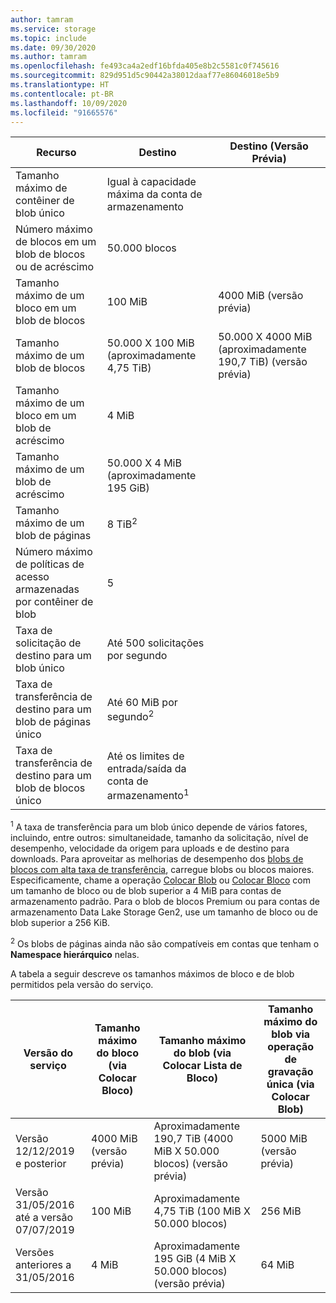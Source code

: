 ```yaml
---
author: tamram
ms.service: storage
ms.topic: include
ms.date: 09/30/2020
ms.author: tamram
ms.openlocfilehash: fe493ca4a2edf16bfda405e8b2c5581c0f745616
ms.sourcegitcommit: 829d951d5c90442a38012daaf77e86046018e5b9
ms.translationtype: HT
ms.contentlocale: pt-BR
ms.lasthandoff: 10/09/2020
ms.locfileid: "91665576"
---
```

| Recurso | Destino | Destino (Versão Prévia) |
|-|-|-|
| Tamanho máximo de contêiner de blob único | Igual à capacidade máxima da conta de armazenamento |  |
| Número máximo de blocos em um blob de blocos ou de acréscimo | 50.000 blocos |  |
| Tamanho máximo de um bloco em um blob de blocos | 100 MiB | 4000 MiB (versão prévia) |
| Tamanho máximo de um blob de blocos | 50.000 X 100 MiB (aproximadamente 4,75 TiB) | 50.000 X 4000 MiB (aproximadamente 190,7 TiB) (versão prévia) |
| Tamanho máximo de um bloco em um blob de acréscimo | 4 MiB |  |
| Tamanho máximo de um blob de acréscimo | 50.000 X 4 MiB (aproximadamente 195 GiB) |  |
| Tamanho máximo de um blob de páginas | 8 TiB<sup>2</sup> |  |
| Número máximo de políticas de acesso armazenadas por contêiner de blob | 5 |  |
| Taxa de solicitação de destino para um blob único | Até 500 solicitações por segundo |  |
| Taxa de transferência de destino para um blob de páginas único | Até 60 MiB por segundo<sup>2</sup> |  |
| Taxa de transferência de destino para um blob de blocos único | Até os limites de entrada/saída da conta de armazenamento<sup>1</sup> |  |

<sup>1</sup> A taxa de transferência para um blob único depende de vários fatores, incluindo, entre outros: simultaneidade, tamanho da solicitação, nível de desempenho, velocidade da origem para uploads e de destino para downloads. Para aproveitar as melhorias de desempenho dos [blobs de blocos com alta taxa de transferência](https://azure.microsoft.com/blog/high-throughput-with-azure-blob-storage/), carregue blobs ou blocos maiores. Especificamente, chame a operação [Colocar Blob](/rest/api/storageservices/put-blob) ou [Colocar Bloco](/rest/api/storageservices/put-block) com um tamanho de bloco ou de blob superior a 4 MiB para contas de armazenamento padrão. Para o blob de blocos Premium ou para contas de armazenamento Data Lake Storage Gen2, use um tamanho de bloco ou de blob superior a 256 KiB.

<sup>2</sup> Os blobs de páginas ainda não são compatíveis em contas que tenham o **Namespace hierárquico** nelas.

A tabela a seguir descreve os tamanhos máximos de bloco e de blob permitidos pela versão do serviço.

| Versão do serviço | Tamanho máximo do bloco (via Colocar Bloco) | Tamanho máximo do blob (via Colocar Lista de Bloco) | Tamanho máximo do blob via operação de gravação única (via Colocar Blob) |
|-|-|-|-|
| Versão 12/12/2019 e posterior | 4000 MiB (versão prévia) | Aproximadamente 190,7 TiB (4000 MiB X 50.000 blocos) (versão prévia) | 5000 MiB (versão prévia) |
| Versão 31/05/2016 até a versão 07/07/2019 | 100 MiB | Aproximadamente 4,75 TiB (100 MiB X 50.000 blocos) | 256 MiB |
| Versões anteriores a 31/05/2016 | 4 MiB | Aproximadamente 195 GiB (4 MiB X 50.000 blocos) (versão prévia) | 64 MiB |
